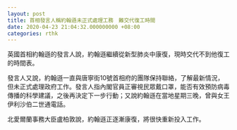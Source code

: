```yaml
---
layout: post
title: 首相發言人稱約翰遜未正式處理工務　難交代復工時間　
date: 2020-04-23 21:04:32.000000000 +08:00
categories: rthk
---
```


英國首相約翰遜的發言人說，約翰遜繼續從新型肺炎中康復，現時交代不到他復工的時間表。

發言人又說，約翰遜一直與唐寧街10號首相府的團隊保持聯絡，了解最新情況，但未正式處理政府工作。發言人指內閣官員正審視民眾戴口罩，能否有效預防病毒傳播的科學建議，之後再決定下一步行動；又說約翰遜在當地星期三晚，曾與女王伊利沙伯二世通電話。

北愛爾蘭事務大臣盧柏敦說，約翰遜正逐漸康復，將很快重新投入工作。
